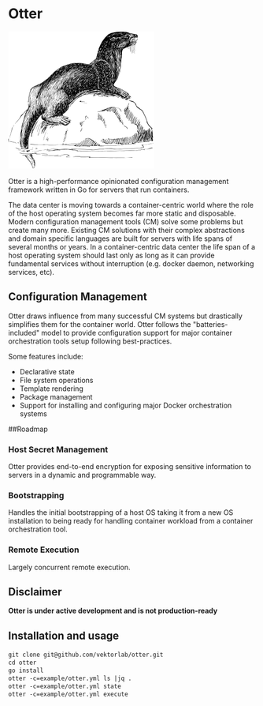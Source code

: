 # Otter

![Otter](img/Otter-300px.png)

Otter is a high-performance opinionated configuration management framework written in Go for servers that run containers.

The data center is moving towards a container-centric world where the role of the host operating system becomes far 
more static and disposable. Modern configuration management tools (CM) solve some problems but create many more. 
Existing CM solutions with their complex abstractions and domain specific languages are built for servers with life 
spans of several months or years. In a container-centric data center the life span of a host operating system should 
last only as long as it can provide fundamental services without interruption (e.g. docker daemon, networking services, etc).

## Configuration Management
Otter draws influence from many successful CM systems but drastically simplifies them for the container world. 
Otter follows the "batteries-included" model to provide configuration support for major container orchestration 
tools setup following best-practices.

Some features include:

* Declarative state
* File system operations
* Template rendering
* Package management
* Support for installing and configuring major Docker orchestration systems

##Roadmap

### Host Secret Management
Otter provides end-to-end encryption for exposing sensitive information to servers in a dynamic and programmable way.

### Bootstrapping
Handles the initial bootstrapping of a host OS taking it from a new OS installation to being ready for handling 
container workload from a container orchestration tool.

### Remote Execution
Largely concurrent remote execution.

## Disclaimer
**Otter is under active development and is not production-ready**

## Installation and usage
    git clone git@github.com/vektorlab/otter.git
    cd otter
    go install
    otter -c=example/otter.yml ls |jq .
    otter -c=example/otter.yml state
    otter -c=example/otter.yml execute
    

